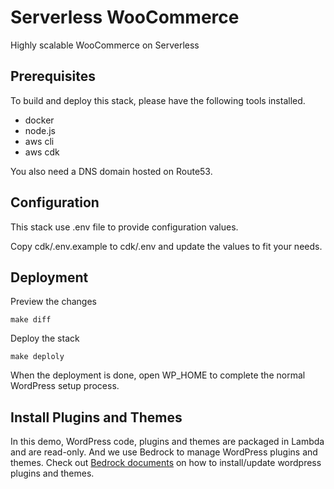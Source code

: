 # Serverless WooCommerce

Highly scalable WooCommerce on Serverless

## Prerequisites

To build and deploy this stack, please have the following tools installed. 

- docker
- node.js
- aws cli
- aws cdk

You also need a DNS domain hosted on Route53. 

## Configuration

This stack use .env file to provide configuration values. 

Copy cdk/.env.example to cdk/.env and update the values to fit your needs. 

## Deployment

Preview the changes

```shell
make diff
```

Deploy the stack

```shell
make deploly
````

When the deployment is done, open WP_HOME to complete the normal WordPress setup process.

## Install Plugins and Themes

In this demo, WordPress code, plugins and themes are packaged in Lambda and are read-only. And we use Bedrock to manage WordPress plugins and themes. 
Check out [Bedrock documents](https://roots.io/bedrock/) on how to install/update wordpress plugins and themes. 
